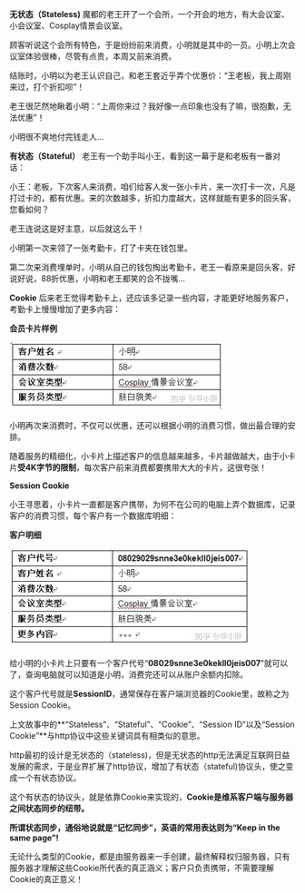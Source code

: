 **无状态（Stateless)**
魔都的老王开了一个会所，一个开会的地方，有大会议室、小会议室、Cosplay情景会议室。

顾客听说这个会所有特色，于是纷纷前来消费，小明就是其中的一员。小明上次会议室体验很棒，尽管有点贵，本周又前来消费。

结账时，小明以为老王认识自己，和老王套近乎弄个优惠价：“王老板，我上周刚来过，打个折扣呗”！

老王很茫然地瞅着小明：“上周你来过？我好像一点印象也没有了嘛，很抱歉，无法优惠”！

小明很不爽地付完钱走人…

**有状态（Stateful）**
老王有一个助手叫小王，看到这一幕于是和老板有一番对话：

小王：老板，下次客人来消费，咱们给客人发一张小卡片，来一次打卡一次，凡是打过卡的，都有优惠。来的次数越多，折扣力度越大，这样就能有更多的回头客，您看如何？

老王连说这是好主意，以后就这么干！

小明第一次来领了一张考勤卡，打了卡夹在钱包里。

第二次来消费埋单时，小明从自己的钱包掏出考勤卡，老王一看原来是回头客，好说好说，88折优惠，小明和老王都笑的合不拢嘴…

**Cookie**
后来老王觉得考勤卡上，还应该多记录一些内容，才能更好地服务客户，考勤卡上慢慢增加了更多内容：

**会员卡片样例**

![img](Cookie与Session.assets/1.png)


小明再次来消费时，不仅可以优惠，还可以根据小明的消费习惯，做出最合理的安排。

随着服务的精细化，小卡片上描述客户的信息越来越多，卡片越做越大，由于小卡片**受4K字节的限制**，每次客户前来消费都要携带大大的卡片，这很夸张！

**Session Cookie**

小王寻思着，小卡片一直都是客户携带，为何不在公司的电脑上弄个数据库，记录客户的消费习惯，每个客户有一个数据库明细：

**客户明细**

![img](Cookie与Session.assets/2.png)

给小明的小卡片上只要有一个客户代号“**08029snne3e0kekll0jeis007**”就可以了，查询电脑就可以知道是小明，消费完还可以从账户余额内扣除。

这个客户代号就是**SessionID**，通常保存在客户端浏览器的Cookie里，故称之为 Session Cookie。

上文故事中的**“Stateless”、“Stateful”、“Cookie”、“Session ID”以及“Session Cookie”**与http协议中这些关键词具有相类似的意思。

http最初的设计是无状态的（stateless)，但是无状态的http无法满足互联网日益发展的需求，于是业界扩展了http协议，增加了有状态（stateful)协议头，使之变成一个有状态协议。

这个有状态的协议头，就是依靠Cookie来实现的，**Cookie是维系客户端与服务器之间状态同步的纽带。**



**所谓状态同步，通俗地说就是“记忆同步”，英语的常用表达则为“Keep in the same page”!**



无论什么类型的Cookie，都是由服务器来一手创建，最终解释权归服务器，只有服务器才理解这些Cookie所代表的真正涵义；客户只负责携带，不需要理解Cookie的真正意义！


  